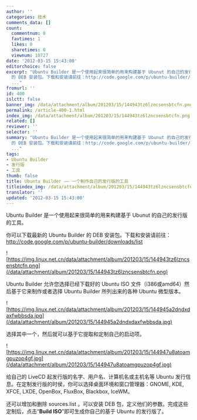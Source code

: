```yaml
---
author: ''
categories: 技术
comments_data: []
count:
  commentnum: 0
  favtimes: 1
  likes: 0
  sharetimes: 0
  viewnum: 10727
date: '2012-03-15 15:43:00'
editorchoice: false
excerpt: "Ubuntu Builder 是一个使用起来很简单的用来构建基于 Ubunut 的自己的发行版的工具。\r\n你可以下载最新的Ubuntu Builder
  的 DEB 安装包。下载和安装请前往：http://code.google.com/p/ubuntu-builder/downloads/list\r\n\r\n
  ..."
fromurl: ''
id: 400
islctt: false
banner_img: /data/attachment/album/201203/15/144943tz6lzncsensbtcfn.png
permalink: /article-400-1.html
index_img: /data/attachment/album/201203/15/144943tz6lzncsensbtcfn.png
related: []
reviewer: ''
selector: ''
summary: "Ubuntu Builder 是一个使用起来很简单的用来构建基于 Ubunut 的自己的发行版的工具。\r\n你可以下载最新的Ubuntu Builder
  的 DEB 安装包。下载和安装请前往：http://code.google.com/p/ubuntu-builder/downloads/list\r\n\r\n
  ..."
tags:
- Ubuntu Builder
- 发行版
- 工具
thumb: false
title: Ubuntu Builder —— 一个制作自己的发行版的工具
titleindex_img: /data/attachment/album/201203/15/144943tz6lzncsensbtcfn.png
translator: ''
updated: '2012-03-15 15:43:00'
---
```


Ubuntu Builder 是一个使用起来很简单的用来构建基于 Ubunut 的自己的发行版的工具。


你可以下载最新的 Ubuntu Builder 的 DEB 安装包。下载和安装请前往：<http://code.google.com/p/ubuntu-builder/downloads/list>


![https://img.linux.net.cn/data/attachment/album/201203/15/144943tz6lzncsensbtcfn.png](/data/attachment/album/201203/15/144943tz6lzncsensbtcfn.png)


Ubuntu Builder 允许您选择已经下载好的 Ubuntu ISO 文件（i386或amd64）然后基于它来制作或者选择 Ubuntu Builder 所列出来的各种 Ubuntu 微型版本。


![https://img.linux.net.cn/data/attachment/album/201203/15/144945a2dndxdaxfwbbsda.jpg](/data/attachment/album/201203/15/144945a2dndxdaxfwbbsda.jpg)


选择其中一个，然后就可以基于它提取和定制自己的启动项。


![https://img.linux.net.cn/data/attachment/album/201203/15/144947u8atoamgpuzop4gf.jpg](/data/attachment/album/201203/15/144947u8atoamgpuzop4gf.jpg)


给自己的 LiveCD 起发行版的名字、用户名、计算机名或主机名等 Ubuntu 发行信息。在定制发行版的时侯，你可以选择桌面环境和窗口管理器：GNOME, KDE, XFCE, LXDE, OpenBox, FluxBox, Blackbox, IceWM。


还可以增加和删除 sources.list 。可以安装 DEB 包，定义他们的参数。完成这些定制后，点击“**Build ISO**”即可生成你自己的基于 Ubuntu 的发行版了。